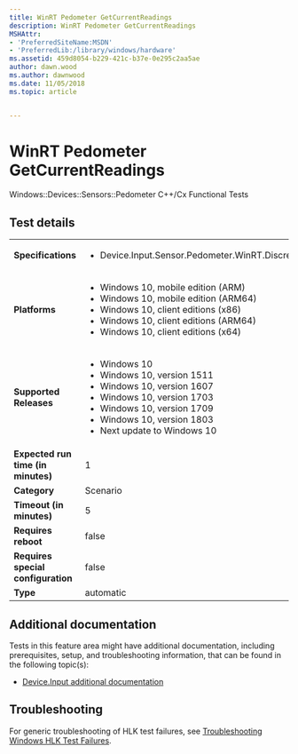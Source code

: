 ```yaml
---
title: WinRT Pedometer GetCurrentReadings
description: WinRT Pedometer GetCurrentReadings
MSHAttr:
- 'PreferredSiteName:MSDN'
- 'PreferredLib:/library/windows/hardware'
ms.assetid: 459d8054-b229-421c-b37e-0e295c2aa5ae
author: dawn.wood
ms.author: dawnwood
ms.date: 11/05/2018
ms.topic: article


---
```


# <span id="p_hlk_test.c70dbfc0-e8c4-482e-ada0-d2aab674688d"></span>WinRT Pedometer GetCurrentReadings


Windows::Devices::Sensors::Pedometer C++/Cx Functional Tests

## Test details

|||
|---|---|
| **Specifications**  | <ul><li>Device.Input.Sensor.Pedometer.WinRT.Discretional</li></ul> |  
| **Platforms**   | <ul><li>Windows 10, mobile edition (ARM)</li><li>Windows 10, mobile edition (ARM64)</li><li>Windows 10, client editions (x86)</li><li>Windows 10, client editions (ARM64)</li><li>Windows 10, client editions (x64)</li></ul> |
| **Supported Releases** | <ul><li>Windows 10</li><li>Windows 10, version 1511</li><li>Windows 10, version 1607</li><li>Windows 10, version 1703</li><li>Windows 10, version 1709</li><li>Windows 10, version 1803</li><li>Next update to Windows 10</li></ul> |
|**Expected run time (in minutes)**| 1 |
|**Category**| Scenario |
|**Timeout (in minutes)**| 5 |
|**Requires reboot**| false |
|**Requires special configuration**| false |
|**Type**| automatic |



## <span id="Additional_documentation"></span><span id="additional_documentation"></span><span id="ADDITIONAL_DOCUMENTATION"></span>Additional documentation


Tests in this feature area might have additional documentation, including prerequisites, setup, and troubleshooting information, that can be found in the following topic(s):

-   [Device.Input additional documentation](device-input-additional-documentation.md)

## <span id="Troubleshooting"></span><span id="troubleshooting"></span><span id="TROUBLESHOOTING"></span>Troubleshooting


For generic troubleshooting of HLK test failures, see [Troubleshooting Windows HLK Test Failures](../user/troubleshooting-windows-hlk-test-failures.md).










